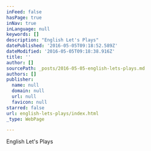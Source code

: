 ```yaml
---
inFeed: false
hasPage: true
inNav: true
inLanguage: null
keywords: []
description: "English Let's Plays"
datePublished: '2016-05-05T09:18:52.589Z'
dateModified: '2016-05-05T09:18:38.916Z'
title: ''
author: []
sourcePath: _posts/2016-05-05-english-lets-plays.md
authors: []
publisher:
  name: null
  domain: null
  url: null
  favicon: null
starred: false
url: english-lets-plays/index.html
_type: WebPage

---
```

English Let's Plays